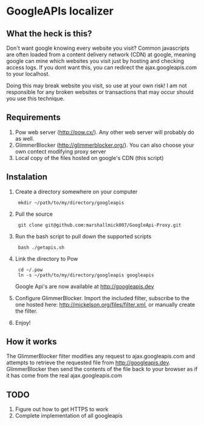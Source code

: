 # GoogleAPIs localizer

## What the heck is this?

Don't want google knowing every website you visit? Common javascripts
are often loaded from a content delivery network (CDN) at google,
meaning google can mine which websites you visit just by hosting and
checking access logs. If you dont want this, you can redirect the
ajax.googleapis.com to your localhost.

Doing this may break website you visit, so use at your own risk! I am
not responsible for any broken websites or transactions that may occur
should you use this technique.

## Requirements

1. Pow web server (http://pow.cx/). Any other web server will probably
   do as well.
2. GlimmerBlocker (http://glimmerblocker.org/). You can also choose your
   own contect modifying proxy server
3. Local copy of the files hosted on google's CDN (this script)

## Instalation

1. Create a directory somewhere on your computer

        mkdir ~/path/to/my/directory/googleapis

2. Pull the source

        git clone git@github.com:marshallmick007/GoogleApi-Proxy.git

3. Run the bash script to pull down the supported scripts

        bash ./getapis.sh

4. Link the directory to Pow

        cd ~/.pow
        ln -s ~/path/to/my/directory/googleapis googleapis

    Google Api's are now available at http://googleapis.dev

5. Configure GlimmerBlocker. Import the included filter, subscribe to
   the one hosted here: http://mickelson.org/files/filter.xml, or
manually create the filter.

6. Enjoy!

## How it works

The GlimmerBlocker filter modifies any request to ajax.googleapis.com
and attempts to retrieve the requested file from http://googleapis.dev.
GlimmerBlocker then send the contents of the file back to your browser
as if it has come from the real ajax.googleapis.com


## TODO

1. Figure out how to get HTTPS to work
2. Complete implementation of all googleapis


